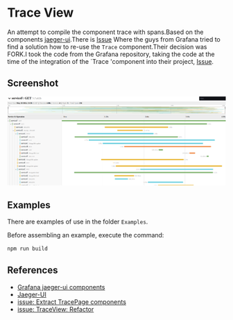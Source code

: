 # Trace View

An attempt to compile the component trace with spans.Based on the components [jaeger-ui](https://github.com/jaegertracing/jaeger-ui/tree/de8b0220cfd285B14DE9CDB77A4B35C07FC306).There is [Issue](https://github.com/jaegertracing/jaeger-ui/issues/508) Where the guys from Grafana tried to find a solution how to re-use the `Trace` component.Their decision was FORK.I took the code from the Grafana repository, taking the code at the time of the integration of the `Trace 'component into their project, [Issue](https://github.com/grafana/grafana/issues/54027).

## Screenshot

![screenshot](.img/screenshot.png)

## Examples

There are examples of use in the folder `Examples`.

Before assembling an example, execute the command:

```bash
npm run build
```

## References

- [Grafana jaeger-ui components](https://github.com/grafana/grafana/tree/f1295e4bd020ac5d5df41b1ca79aec3f04d1ec40/packages/jaeger-ui-components)
- [Jaeger-UI](https://github.com/jaegertracing/jaeger-ui/tree/de8b0220cfd285b14e4de9cdb77a4b35c07fc306)
- [issue: Extract TracePage components](https://github.com/jaegertracing/jaeger-ui/issues/508)
- [issue: TraceView: Refactor](https://github.com/grafana/grafana/issues/54027)
